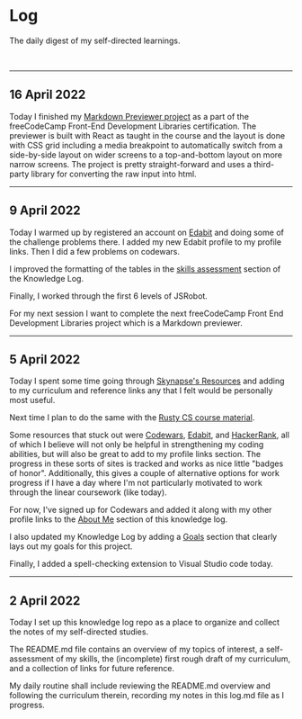 # Log

The daily digest of my self-directed learnings.

<br>

---

## 16 April 2022

Today I finished my
[Markdown Previewer project](https://codepen.io/mjkjr/full/gOovJga) as a part of
the freeCodeCamp Front-End Development Libraries certification. The previewer is
built with React as taught in the course and the layout is done with CSS grid
including a media breakpoint to automatically switch from a side-by-side layout
on wider screens to a top-and-bottom layout on more narrow screens. The project
is pretty straight-forward and uses a third-party library for converting the
raw input into html.

---

## 9 April 2022

Today I warmed up by registered an account on
[Edabit](https://edabit.com/user/4QXooTfP97tnnBkHb) and doing some of the
challenge problems there. I added my new Edabit profile to my profile links.
Then I did a few problems on codewars.

I improved the formatting of the tables in the
[skills assessment](./README.md#💻-skills) section of the Knowledge Log.

Finally, I worked through the first 6 levels of JSRobot.

For my next session I want to complete the next freeCodeCamp Front End
Development Libraries project which is a Markdown previewer.

---

## 5 April 2022

Today I spent some time going through
[Skynapse's Resources](https://github.com/Syknapse/resources) and adding to my
curriculum and reference links any that I felt would be personally most useful.

Next time I plan to do the same with the
[Rusty CS course material](https://github.com/AbdesamedBendjeddou/Rusty-CS).

Some resources that stuck out were [Codewars](https://www.codewars.com/),
[Edabit](https://edabit.com/), and [HackerRank](https://www.hackerrank.com/),
all of which I believe will not only be helpful in strengthening my coding
abilities, but will also be great to add to my profile links section. The
progress in these sorts of sites is tracked and works as nice little "badges of
honor". Additionally, this gives a couple of alternative options for work
progress if I have a day where I'm not particularly motivated to work through
the linear coursework (like today).

For now, I've signed up for Codewars and added it along with my other profile
links to the [About Me](./README.md#🧠-about-me) section of this knowledge log.

I also updated my Knowledge Log by adding a [Goals](./README.md#🏆-goals)
section that clearly lays out my goals for this project.

Finally, I added a spell-checking extension to Visual Studio code today.

---

## 2 April 2022

Today I set up this knowledge log repo as a place to organize and collect the
notes of my self-directed studies.

The README.md file contains an overview of my topics of interest, a self-
assessment of my skills, the (incomplete) first rough draft of my curriculum,
and a collection of links for future reference.

My daily routine shall include reviewing the README.md overview and following
the curriculum therein, recording my notes in this log.md file as I progress.
